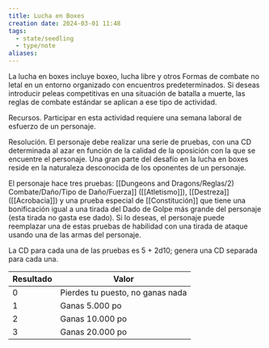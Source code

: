 ```yaml
---
title: Lucha en Boxes
creation date: 2024-03-01 11:48
tags:
  - state/seedling
  - type/note
aliases:
---
```

La lucha en boxes incluye boxeo, lucha libre y otros Formas de combate no letal en un entorno organizado con encuentros predeterminados. Si deseas introducir peleas competitivas en una situación de batalla a muerte, las reglas de combate estándar se aplican a ese tipo de actividad.

Recursos. Participar en esta actividad requiere una semana laboral de esfuerzo de un personaje.

Resolución. El personaje debe realizar una serie de pruebas, con una CD determinada al azar en función de la calidad de la oposición con la que se encuentre el personaje. Una gran parte del desafío en la lucha en boxes reside en la naturaleza desconocida de los oponentes de un personaje.

El personaje hace tres pruebas: [[Dungeons and Dragons/Reglas/2) Combate/Daño/Tipo de Daño/Fuerza]] ([[Atletismo]]), [[Destreza]] ([[Acrobacia]]) y una prueba especial de [[Constitución]] que tiene una bonificación igual a una tirada del Dado de Golpe más grande del personaje (esta tirada no gasta ese dado). Si lo deseas, el personaje puede reemplazar una de
estas pruebas de habilidad con una tirada de ataque usando una de las armas del personaje. 

La CD para cada una de las pruebas es 5 + 2d10; genera una CD separada para cada una.


| Resultado | Valor                            |
| --------- | -------------------------------- |
| 0         | Pierdes tu puesto, no ganas nada |
| 1         | Ganas 5.000 po                   |
| 2         | Ganas 10.000 po                  |
| 3         | Ganas 20.000 po                  |
